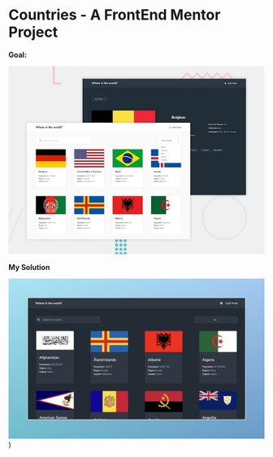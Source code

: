 # Countries - A FrontEnd Mentor Project

**Goal:**

![Design preview for the REST Countries API with color theme switcher coding challenge](./design/desktop-preview.jpg)

**My Solution**

![My Solution](./design/Countries.jpeg))
